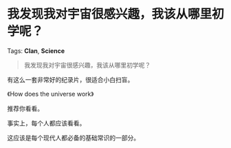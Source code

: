 # 我发现我对宇宙很感兴趣，我该从哪里初学呢？

Tags: **Clan**, **Science**

> 我发现我对宇宙很感兴趣，我该从哪里初学呢？

有这么一套非常好的纪录片，很适合小白扫盲。

《How does the universe work》

推荐你看看。

事实上，每个人都应该看看。

这应该是每个现代人都必备的基础常识的一部分。



